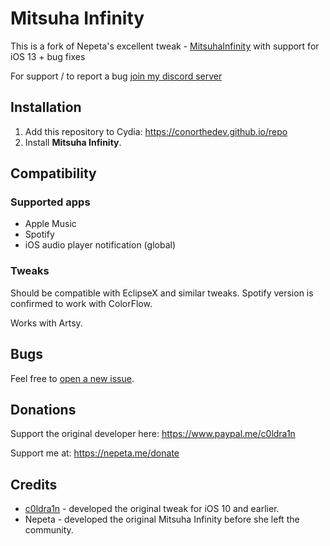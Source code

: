 # Mitsuha Infinity

This is a fork of Nepeta's excellent tweak - [MitsuhaInfinity](https://github.com/c0ldra1n/Mitsuha2) with support for iOS 13 + bug fixes

For support / to report a bug [join my discord server](https://oh-my-god.wtf/conorthedev)

## Installation

1. Add this repository to Cydia: https://conorthedev.github.io/repo
2. Install **Mitsuha Infinity**.

## Compatibility

### Supported apps

* Apple Music
* Spotify
* iOS audio player notification (global)

### Tweaks

Should be compatible with EclipseX and similar tweaks. Spotify version is confirmed to work with ColorFlow.

Works with Artsy.

## Bugs

Feel free to [open a new issue](https://github.com/Nepeta/MitsuhaInfinity/issues/new).

## Donations

Support the original developer here: https://www.paypal.me/c0ldra1n

Support me at: https://nepeta.me/donate

## Credits

* [c0ldra1n](https://github.com/c0ldra1n/) - developed the original tweak for iOS 10 and earlier.
* Nepeta - developed the original Mitsuha Infinity before she left the community.
